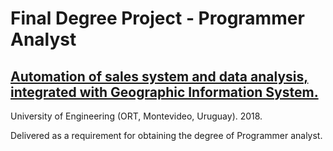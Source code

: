 # Final Degree Project - Programmer Analyst
## [Automation of sales system and data analysis, integrated with Geographic Information System.](https://github.com/Maureque/FinalDegreeProject_ProgrammerAnalyst/blob/master/MauroCarlevaro-AnalistaProgramador.pdf)
University of Engineering (ORT, Montevideo, Uruguay). 2018.

Delivered as a requirement for obtaining the degree of Programmer analyst.
